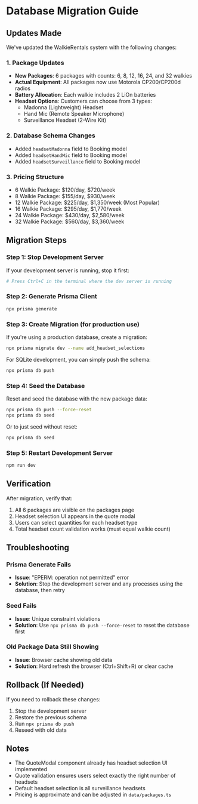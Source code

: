 # Database Migration Guide

## Updates Made

We've updated the WalkieRentals system with the following changes:

### 1. Package Updates
- **New Packages**: 6 packages with counts: 6, 8, 12, 16, 24, and 32 walkies
- **Actual Equipment**: All packages now use Motorola CP200/CP200d radios
- **Battery Allocation**: Each walkie includes 2 LiOn batteries
- **Headset Options**: Customers can choose from 3 types:
  - Madonna (Lightweight) Headset
  - Hand Mic (Remote Speaker Microphone)
  - Surveillance Headset (2-Wire Kit)

### 2. Database Schema Changes
- Added `headsetMadonna` field to Booking model
- Added `headsetHandMic` field to Booking model
- Added `headsetSurveillance` field to Booking model

### 3. Pricing Structure
- 6 Walkie Package: $120/day, $720/week
- 8 Walkie Package: $155/day, $930/week
- 12 Walkie Package: $225/day, $1,350/week (Most Popular)
- 16 Walkie Package: $295/day, $1,770/week
- 24 Walkie Package: $430/day, $2,580/week
- 32 Walkie Package: $560/day, $3,360/week

## Migration Steps

### Step 1: Stop Development Server
If your development server is running, stop it first:
```bash
# Press Ctrl+C in the terminal where the dev server is running
```

### Step 2: Generate Prisma Client
```bash
npx prisma generate
```

### Step 3: Create Migration (for production use)
If you're using a production database, create a migration:
```bash
npx prisma migrate dev --name add_headset_selections
```

For SQLite development, you can simply push the schema:
```bash
npx prisma db push
```

### Step 4: Seed the Database
Reset and seed the database with the new package data:
```bash
npx prisma db push --force-reset
npx prisma db seed
```

Or to just seed without reset:
```bash
npx prisma db seed
```

### Step 5: Restart Development Server
```bash
npm run dev
```

## Verification

After migration, verify that:
1. All 6 packages are visible on the packages page
2. Headset selection UI appears in the quote modal
3. Users can select quantities for each headset type
4. Total headset count validation works (must equal walkie count)

## Troubleshooting

### Prisma Generate Fails
- **Issue**: "EPERM: operation not permitted" error
- **Solution**: Stop the development server and any processes using the database, then retry

### Seed Fails
- **Issue**: Unique constraint violations
- **Solution**: Use `npx prisma db push --force-reset` to reset the database first

### Old Package Data Still Showing
- **Issue**: Browser cache showing old data
- **Solution**: Hard refresh the browser (Ctrl+Shift+R) or clear cache

## Rollback (If Needed)

If you need to rollback these changes:

1. Stop the development server
2. Restore the previous schema
3. Run `npx prisma db push`
4. Reseed with old data

## Notes

- The QuoteModal component already has headset selection UI implemented
- Quote validation ensures users select exactly the right number of headsets
- Default headset selection is all surveillance headsets
- Pricing is approximate and can be adjusted in `data/packages.ts`
